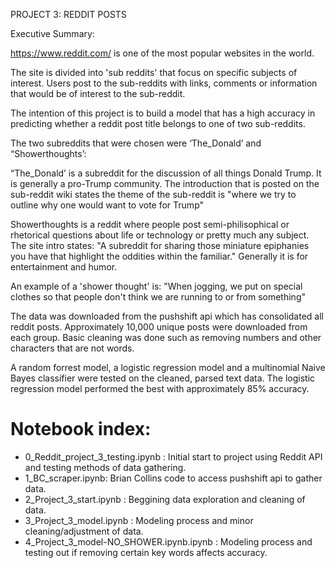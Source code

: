 PROJECT 3: REDDIT POSTS 

Executive Summary:

https://www.reddit.com/ is one of the most popular websites in the world.  

The site is divided into 'sub reddits' that focus on specific subjects of interest.  Users post to the sub-reddits with links, comments or information that would be of interest to the sub-reddit.

The intention of this project is to build a model that has a high accuracy in predicting whether a reddit post title belongs to one of two sub-reddits.  

The two subreddits that were chosen were ‘The_Donald’ and “Showerthoughts’:  

“The_Donald’ is a subreddit for the discussion of all things Donald Trump.  It is generally a pro-Trump community. The introduction that is posted on the sub-reddit wiki states the theme of the sub-reddit is "where we try to outline why one would want to vote for Trump"  

Showerthoughts is a reddit where people post semi-philisophical or rhetorical questions about life or technology or pretty much any subject.  The site intro states: "A subreddit for sharing those miniature epiphanies you have that highlight the oddities within the familiar." Generally it is for entertainment and humor. 


An example of a 'shower thought' is: "When jogging, we put on special clothes so that people don't think we are running to or from something"

The data was downloaded from the pushshift api which has consolidated all reddit posts.  Approximately 10,000 unique posts were downloaded from each group.  Basic cleaning was done such as removing numbers and other characters that are not words.  

A random forrest model, a logistic regression model and a multinomial Naive Bayes classifier were tested on the cleaned, parsed text data. The logistic regression model performed the best with approximately 85% accuracy.  



Notebook index:
=======
* 0_Reddit_project_3_testing.ipynb :  Initial start to project using Reddit API and testing methods of data gathering.
* 1_BC_scraper.ipynb: Brian Collins code to access pushshift api to gather data.
* 2_Project_3_start.ipynb : Beggining data exploration and cleaning of data.
* 3_Project_3_model.ipynb : Modeling process and minor cleaning/adjustment of data.
* 4_Project_3_model-NO_SHOWER.ipynb.ipynb : Modeling process and testing out if removing certain key words affects accuracy.


